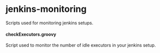 # jenkins-monitoring
Scripts used for monitoring jenkins setups.

#### checkExecutors.groovy 
Script used to monitor the number of idle executors in your jenkins setup.
